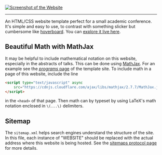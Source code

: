 [![Screenshot of the Website](https://github.com/JPNLwebinar/screenshot.png)](https://jpnlwebinar.github.io/)

---

An HTML/CSS website template perfect for a small academic conference.
It's simple and easy to use, to contrast with something slicker but cumbersome like [hoverboard](https://github.com/gdg-x/hoverboard).
You can [explore it live here](https://mikepierce.github.io/conference-website-template/).

## Beautiful Math with MathJax

It may be helpful to include mathematical notation on this website,
especially in the abstracts of talks.
This can be done using [MathJax](https://github.com/mathjax/MathJax).
For an example see the [*programs* page](https://mikepierce.github.io/conference-website-template/program/) of the template site.
To include math in a page of this website, include the line

````HTML
<script type="text/javascript" async
    src="https://cdnjs.cloudflare.com/ajax/libs/mathjax/2.7.7/MathJax.js?config=default">
</script>
````

in the `<head>` of that page. Then math can by typeset by using LaTeX's math notation enclosed in `\(...\)` delimiters.

## Sitemap

The `sitemap.xml` helps search engines understand the structure of the site.
In this file, each instance of "WEBSITE" should be replaced
with the actual address where this website is being hosted.
See the [sitemaps protocol page](https://www.sitemaps.org/protocol.html) for more details.
